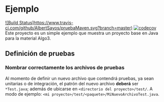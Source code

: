 Ejemplo                                                                                                                                                                 
==========

[![Build Status]https://www.travis-ci.com/github/AlbertSayos/pruebaMaven.svg?branch=master)](https://www.travis-ci.com/github/AlbertSayos/pruebaMaven) [![codecov](https://codecov.io/gh/AlbertSayos/pruebaMaven/branch/master/graph/badge.svg)](https://codecov.io/gh/AlbertSayos/pruebaMaven)
Este proyecto es un simple ejemplo que muestra un proyecto base en Java para la material Algo3.

## Definición de pruebas
### Nombrar correctamente los archivos de pruebas

Al momento de definir un nuevo archivo que contendrá pruebas, ya sean unitarias o de integración, el patrón del nuevo archivo **deberá** ser `*Test.java`; además de ubicarse en `<directorio del proyecto>/test/`. A modo de ejemplo: `<mi proyecto>/test/<paquete>/MiNuevoArchivoTest.java`.
